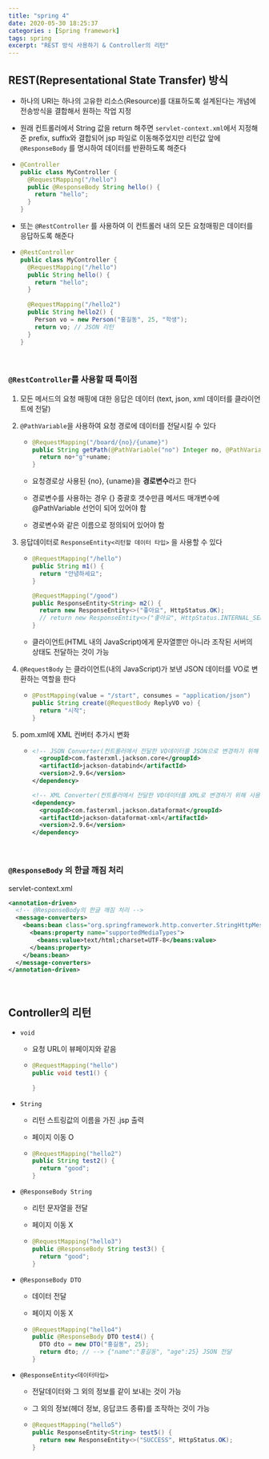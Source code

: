 ```yaml
---
title: "spring 4"
date: 2020-05-30 18:25:37
categories : [Spring framework]
tags: spring
excerpt: "REST 방식 사용하기 & Controller의 리턴"
---
```


## REST(Representational State Transfer) 방식

- 하나의 URI는 하나의 고유한 리소스(Resource)를 대표하도록 설계된다는 개념에 전송방식을 결합해서 원하는 작업 지정

- 원래 컨트롤러에서 String 값을 return 해주면 `servlet-context.xml`에서 지정해준 prefix, suffix와 결합되어 jsp 파일로 이동해주었지만 리턴값 앞에 `@ResponseBody` 를 명시하여 데이터를 반환하도록 해준다

- ```java
  @Controller
  public class MyController {
    @RequestMapping("/hello")
    public @ResponseBody String hello() {
      return "hello";
    } 
  }
  ```

- 또는 `@RestController` 를 사용하여 이 컨트롤러 내의 모든 요청매핑은 데이터를 응답하도록 해준다

- ```java
  @RestController
  public class MyController {
    @RequestMapping("/hello")
    public String hello() {
      return "hello";
    }
    
    @RequestMapping("/hello2")
    public String hello2() {
      Person vo = new Person("홍길동", 25, "학생");
      return vo; // JSON 리턴
    }
  }
  ```

<br>

### `@RestController`를 사용할 때 특이점

1. 모든 메서드의 요청 매핑에 대한 응답은 데이터 (text, json, xml 데이터를 클라이언트에 전달)

2. `@PathVariable`을 사용하여 요청 경로에 데이터를 전달시킬 수 있다

   - ```java
     @RequestMapping("/board/{no}/{uname}")
     public String getPath(@PathVariable("no") Integer no, @PathVariable("uname") String uname) {
       return no+"g"+uname;
     }
     ```

   - 요청경로상 사용된 {no}, {uname}을 **경로변수**라고 한다

   - 경로변수를 사용하는 경우 {} 중괄호 갯수만큼 메서드 매개변수에 @PathVariable 선언이 되어 있어야 함

   - 경로변수와 같은 이름으로 정의되어 있어야 함

3. 응답데이터로 `ResponseEntity<리턴할 데이터 타입>` 을 사용할 수 있다

   - ```java
     @RequestMapping("/hello")
     public String m1() {
       return "안녕하세요";
     }
     
     @RequestMapping("/good")
     public ResponseEntity<String> m2() {
       return new ResponseEntity<>("좋아요", HttpStatus.OK);
       // return new ResponseEntity<>("좋아요", HttpStatus.INTERNAL_SERVER_ERROR);
     }
     ```

   - 클라이언트(HTML 내의 JavaScript)에게 문자열뿐만 아니라 조작된 서버의 상태도 전달하는 것이 가능

4. `@RequestBody` 는 클라이언트(내의 JavaScript)가 보낸 JSON 데이터를 VO로 변환하는 역할을 한다

   - ```java
     @PostMapping(value = "/start", consumes = "application/json")
     public String create(@RequestBody ReplyVO vo) {
       return "시작";
     }
     ```

5. pom.xml에 XML 컨버터 추가시 변화

   - ```xml
     <!-- JSON Converter(컨트롤러에서 전달한 VO데이터를 JSON으로 변경하기 위해 사용) --> <dependency>
       <groupId>com.fasterxml.jackson.core</groupId> 
       <artifactId>jackson-databind</artifactId> 
       <version>2.9.6</version>
     </dependency>
     
     <!-- XML Converter(컨트롤러에서 전달한 VO데이터를 XML로 변경하기 위해 사용) -->
     <dependency>
       <groupId>com.fasterxml.jackson.dataformat</groupId> 
       <artifactId>jackson-dataformat-xml</artifactId> 
       <version>2.9.6</version>
     </dependency>
     ```

<br>

### `@ResponseBody` 의 한글 깨짐 처리

servlet-context.xml

```xml
<annotation-driven>
  <!-- @ResponseBody의 한글 깨짐 처리 -->
  <message-converters>
    <beans:bean class="org.springframework.http.converter.StringHttpMessageConverter">
      <beans:property name="supportedMediaTypes">
        <beans:value>text/html;charset=UTF-8</beans:value>
      </beans:property>
    </beans:bean>
  </message-converters>
</annotation-driven>
```

<br>

## Controller의 리턴

- `void`

  - 요청 URL이 뷰페이지와 같음

  - ```java
    @RequestMapping("hello")
    public void test1() {
      
    }
    ```

- `String`

  - 리턴 스트링값의 이름을 가진 .jsp 출력

  - 페이지 이동 O

  - ```java
    @RequestMapping("hello2")
    public String test2() {
      return "good";
    }
    ```

- `@ResponseBody String`

  - 리턴 문자열을 전달

  - 페이지 이동 X

  - ```java
    @RequestMapping("hello3")
    public @ResponseBody String test3() {
      return "good";
    }
    ```

- `@ResponseBody DTO`

  - 데이터 전달

  - 페이지 이동 X

  - ```java
    @RequestMapping("hello4")
    public @ResponseBody DTO test4() {
      DTO dto = new DTO("홍길동", 25);
      return dto; // --> {"name":"홍길동", "age":25} JSON 전달
    }
    ```

- `@ResponseEntity<데이터타입>`

  - 전달데이터와 그 외의 정보를 같이 보내는 것이 가능

  - 그 외의 정보(헤더 정보, 응답코드 종류)를 조작하는 것이 가능

  - ```java
    @RequestMapping("hello5")
    public ResponseEntity<String> test5() {
      return new ResponseEntity<>("SUCCESS", HttpStatus.OK);
    }
    ```